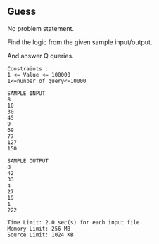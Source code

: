 ## Guess

No problem statement.

Find the logic from the given sample input/output.

And answer Q queries.

```
Constraints :
1 <= Value <= 100000
1<=nunber of query<=10000
```

```
SAMPLE INPUT
8
10
30
45
9
69
77
127
150

SAMPLE OUTPUT
8
42
33
4
27
19
1
222
```

```
Time Limit: 2.0 sec(s) for each input file.
Memory Limit: 256 MB
Source Limit: 1024 KB
```

